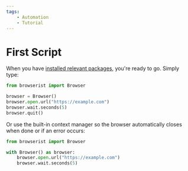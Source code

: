 ```yaml
---
tags:
    - Automation
    - Tutorial
---
```


# First Script
When you have [installed relevant packages](installation.md), you're ready to go. Simply type:

```python linenums="1"
from browserist import Browser

browser = Browser()
browser.open.url("https://example.com")
browser.wait.seconds(5)
browser.quit()
```

Or use the built-in context manager so the browser automatically closes when done or if an error occurs:

```python linenums="1"
from browserist import Browser

with Browser() as browser:
    browser.open.url("https://example.com")
    browser.wait.seconds(5)
```
